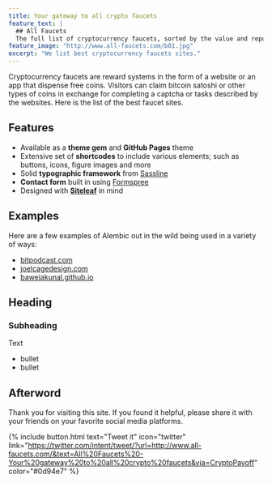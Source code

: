 ```yaml
---
title: Your gateway to all crypto faucets
feature_text: |
  ## All Faucets
  The full list of cryptocurrency faucets, sorted by the value and reputation.
feature_image: "http://www.all-faucets.com/b01.jpg"
excerpt: "We list best cryptocurrency faucets sites."
---
```


Cryptocurrency faucets are reward systems in the form of a website or an app that dispense free coins. Visitors can claim bitcoin satoshi or other types of coins in exchange for completing a captcha or tasks described by the websites. Here is the list of the best faucet sites.

## Features

- Available as a **theme gem** and **GitHub Pages** theme
- Extensive set of **shortcodes** to include various elements; such as buttons, icons, figure images and more
- Solid **typographic framework** from [Sassline](https://sassline.com/)
- **Contact form** built in using [Formspree](https://formspree.io/)
- Designed with **[Siteleaf](http://www.siteleaf.com/)** in mind

## Examples

Here are a few examples of Alembic out in the wild being used in a variety of ways:

- [bitpodcast.com](https://bitpodcast.com/)
- [joelcagedesign.com](https://joelcagedesign.com/)
- [bawejakunal.github.io](https://bawejakunal.github.io/)

## Heading

### Subheading

Text

- bullet
- bullet

## Afterword

Thank you for visiting this site. If you found it helpful, please share it with your friends on your favorite social media platforms.

{% include button.html text="Tweet it" icon="twitter" link="https://twitter.com/intent/tweet/?url=http://www.all-faucets.com/&text=All%20Faucets%20-Your%20gateway%20to%20all%20crypto%20faucets&via=CryptoPayoff" color="#0d94e7" %}
